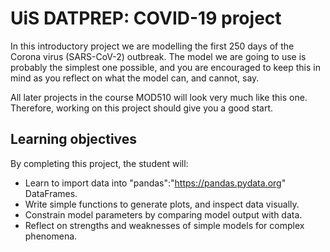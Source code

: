 # UiS DATPREP: COVID-19 project

In this introductory project we are modelling the first 250 days of the Corona
virus (SARS-CoV-2) outbreak.
The model we are going to use is probably the simplest one possible,
and you are encouraged to keep this in mind as you reflect on what the model
can, and cannot, say.

All later projects in the course MOD510 will look very much like this one.
Therefore, working on this project should give you a good start.

## Learning objectives
By completing this project, the student will:
* Learn to import data into "pandas":"https://pandas.pydata.org" DataFrames.
* Write simple functions to generate plots, and inspect data visually.
* Constrain model parameters by comparing model output with data.
* Reflect on strengths and weaknesses of simple models for complex phenomena.
